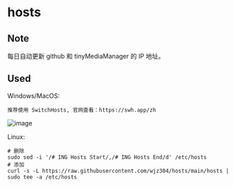 # hosts  

## Note  
每日自动更新 github 和 tinyMediaManager 的 IP 地址。  

## Used  
Windows/MacOS:  
```
推荐使用 SwitchHosts, 官网查看：https://swh.app/zh
```
![image](https://user-images.githubusercontent.com/5615843/187586697-201b444c-1a3b-486a-867d-5fff9e63a4b2.png)

Linux:
```
# 删除
sudo sed -i '/# ING Hosts Start/,/# ING Hosts End/d' /etc/hosts
# 添加
curl -s -L https://raw.githubusercontent.com/wjz304/hosts/main/hosts | sudo tee -a /etc/hosts
```
